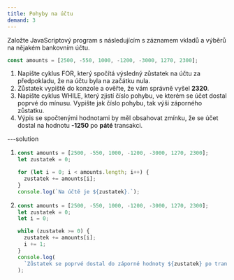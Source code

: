 ```yaml
---
title: Pohyby na účtu
demand: 3
---
```


Založte JavaScriptový program s následujícím s záznamem vkladů a výběrů na nějakém bankovním účtu.

```js
const amounts = [2500, -550, 1000, -1200, -3000, 1270, 2300];
```

1. Napište cyklus FOR, který spočítá výsledný zůstatek na účtu za předpokladu, že na účtu byla na začátku nula.
1. Zůstatek vypiště do konzole a ověřte, že vám správně vyšel **2320**.
1. Napište cyklus WHILE, který zjistí číslo pohybu, ve kterém se účet dostal poprvé do mínusu. Vypište jak číslo pohybu, tak výši záporného zůstatku.
1. Výpis se spočtenými hodnotami by měl obsahovat zmínku, že se účet dostal na hodnotu **-1250** po **páté** transakci.

---solution

1. ```js
   const amounts = [2500, -550, 1000, -1200, -3000, 1270, 2300];
   let zustatek = 0;

   for (let i = 0; i < amounts.length; i++) {
     zustatek += amounts[i];
   }
   console.log(`Na účtě je ${zustatek}.`);
   ```

2. ```js
   const amounts = [2500, -550, 1000, -1200, -3000, 1270, 2300];
   let zustatek = 0;
   let i = 0;

   while (zustatek >= 0) {
     zustatek += amounts[i];
     i += 1;
   }
   console.log(
     `Zůstatek se poprvé dostal do záporné hodnoty ${zustatek} po transakci číslo ${i}.`
   );
   ```
